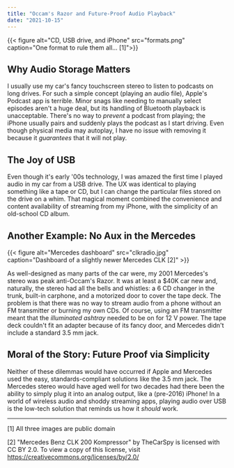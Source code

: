 ```yaml
---
title: "Occam's Razor and Future-Proof Audio Playback"
date: "2021-10-15"
---
```


{{< figure alt="CD, USB drive, and iPhone" src="formats.png" caption="One format to rule them all... [1]">}}

## Why Audio Storage Matters

I usually use my car's fancy touchscreen stereo to listen to podcasts on long drives. For such a simple concept (playing an audio file), Apple's Podcast app is terrible. Minor snags like needing to manually select episodes aren't a huge deal, but its handling of Bluetooth playback is unacceptable. There's no way to *prevent* a podcast from playing; the iPhone usually pairs and suddenly plays the podcast as I start driving. Even though physical media may autoplay, I have no issue with removing it because it *guarantees* that it will not play. 

## The Joy of USB

Even though it's early '00s technology, I was amazed the first time I played audio in my car from a USB drive. The UX was identical to playing something like a tape or CD, but I can change the particular files stored on the drive on a whim. That magical moment combined the convenience and content availability of streaming from my iPhone, with the simplicity of an old-school CD album. 

## Another Example: No Aux in the Mercedes

{{< figure alt="Mercedes dashboard" src="clkradio.jpg" caption="Dashboard of a slightly newer Mercedes CLK [2]" >}}

As well-designed as many parts of the car were, my 2001 Mercedes's stereo was peak anti-Occam's Razor. It was at least a $40K car new and, naturally, the stereo had all the bells and whistles: a 6 CD changer in the trunk, built-in carphone, and a motorized door to cover the tape deck. The problem is that there was no way to stream audio from a phone without an FM transmitter or burning my own CDs. Of course, using an FM transmitter meant that the *illuminated ashtray* needed to be on for 12 V power. The tape deck couldn't fit an adapter because of its fancy door, and Mercedes didn't include a standard 3.5 mm jack. 

## Moral of the Story: Future Proof via Simplicity

Neither of these dilemmas would have occurred if Apple and Mercedes used the easy, standards-compliant solutions like the 3.5 mm jack. The Mercedes stereo would have aged well for two decades had there been the ability to simply plug it into an analog output, like a (pre-2016) iPhone! In a world of wireless audio and shoddy streaming apps, playing audio over USB is the low-tech solution that reminds us how it *should* work. 

---

[1] All three images are public domain

[2] "Mercedes Benz CLK 200 Kompressor" by TheCarSpy is licensed with CC BY 2.0. To view a copy of this license, visit https://creativecommons.org/licenses/by/2.0/
